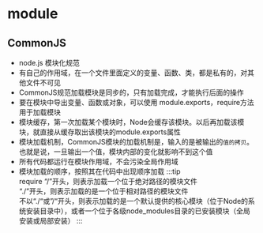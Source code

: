# module

## CommonJS
* node.js 模块化规范
* 有自己的作用域，在一个文件里面定义的变量、函数、类，都是私有的，对其他文件不可见
* CommonJS规范加载模块是同步的，只有加载完成，才能执行后面的操作
* 要在模块中导出变量、函数或对象，可以使用 module.exports，require方法用于加载模块
* 模块缓存，第一次加载某个模块时，Node会缓存该模块。以后再加载该模块，就直接从缓存取出该模块的module.exports属性
* 模块加载机制，CommonJS模块的加载机制是，输入的是被输出的`值的拷贝`。也就是说，一旦输出一个值，模块内部的变化就影响不到这个值
* 所有代码都运行在模块作用域，不会污染全局作用域
* 模块加载的顺序，按照其在代码中出现顺序加载
:::tip  
require “/”开头，则表示加载一个位于绝对路径的模块文件  
“./”开头，则表示加载的是一个位于相对路径的模块文件  
不以“./“或”/“开头，则表示加载的是一个默认提供的核心模块（位于Node的系统安装目录中），或者一个位于各级node_modules目录的已安装模块（全局安装或局部安装）
:::